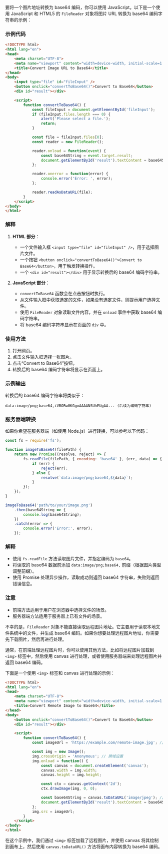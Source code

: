 要将一个图片地址转换为 base64 编码，你可以使用 JavaScript。以下是一个使用 JavaScript 和 HTML5 的 `FileReader` 对象将图片 URL 转换为 base64 编码字符串的示例：

### 示例代码

```html
<!DOCTYPE html>
<html lang="en">
<head>
    <meta charset="UTF-8">
    <meta name="viewport" content="width=device-width, initial-scale=1.0">
    <title>Convert Image URL to Base64</title>
</head>
<body>
    <input type="file" id="fileInput" />
    <button onclick="convertToBase64()">Convert to Base64</button>
    <div id="result"></div>

    <script>
        function convertToBase64() {
            const fileInput = document.getElementById('fileInput');
            if (fileInput.files.length === 0) {
                alert('Please select a file.');
                return;
            }

            const file = fileInput.files[0];
            const reader = new FileReader();

            reader.onload = function(event) {
                const base64String = event.target.result;
                document.getElementById('result').textContent = base64String;
            };

            reader.onerror = function(error) {
                console.error('Error: ', error);
            };

            reader.readAsDataURL(file);
        }
    </script>
</body>
</html>
```

### 解释
1. **HTML 部分**：
   - 一个文件输入框 `<input type="file" id="fileInput" />`，用于选择图片文件。
   - 一个按钮 `<button onclick="convertToBase64()">Convert to Base64</button>`，用于触发转换操作。
   - 一个 `<div id="result"></div>` 用于显示转换后的 base64 编码字符串。

2. **JavaScript 部分**：
   - `convertToBase64` 函数会在点击按钮时执行。
   - 从文件输入框中获取选定的文件，如果没有选定文件，则提示用户选择文件。
   - 使用 `FileReader` 对象读取文件内容，并在 `onload` 事件中获取 base64 编码字符串。
   - 将 base64 编码字符串显示在页面的 `div` 中。

### 使用方法
1. 打开网页。
2. 点击文件输入框选择一张图片。
3. 点击“Convert to Base64”按钮。
4. 转换后的 base64 编码字符串将显示在页面上。

### 示例输出
转换后的 base64 编码字符串将类似于：
```
data:image/png;base64,iVBORw0KGgoAAAANSUhEUgAA... (后续为编码字符串)
```

### 服务器端转换
如果你希望在服务器端（如使用 Node.js）进行转换，可以参考以下代码：

```javascript
const fs = require('fs');

function imageToBase64(filePath) {
    return new Promise((resolve, reject) => {
        fs.readFile(filePath, { encoding: 'base64' }, (err, data) => {
            if (err) {
                reject(err);
            } else {
                resolve(`data:image/png;base64,${data}`);
            }
        });
    });
}

imageToBase64('path/to/your/image.png')
    .then(base64String => {
        console.log(base64String);
    })
    .catch(error => {
        console.error('Error:', error);
    });
```

### 解释
- 使用 `fs.readFile` 方法读取图片文件，并指定编码为 `base64`。
- 将读取的 base64 数据前添加 `data:image/png;base64,` 前缀（根据图片类型调整前缀）。
- 使用 Promise 处理异步操作，读取成功则返回 base64 字符串，失败则返回错误信息。

### 注意
- 前端方法适用于用户在浏览器中选择文件的场景。
- 服务器端方法适用于服务器上已有文件的场景。



不幸的是，`FileReader` 对象不能直接读取远程图片地址。它主要用于读取本地文件系统中的文件，并生成 base64 编码。如果你想要处理远程图片地址，你需要先下载图片，然后再进行处理。

通常，在前端处理远程图片时，你可以使用其他方法，比如将远程图片加载到 `<img>` 标签中，然后使用 canvas 进行处理，或者使用服务器端来处理远程图片并返回 base64 编码。

下面是一个使用 `<img>` 标签和 canvas 进行处理的示例：

```html
<!DOCTYPE html>
<html lang="en">
<head>
    <meta charset="UTF-8">
    <meta name="viewport" content="width=device-width, initial-scale=1.0">
    <title>Convert Remote Image to Base64</title>
</head>
<body>
    <button onclick="convertToBase64()">Convert to Base64</button>
    <div id="result"></div>

    <script>
        function convertToBase64() {
            const imageUrl = 'https://example.com/remote-image.jpg'; // 远程图片地址

            const img = new Image();
            img.crossOrigin = 'Anonymous'; // 跨域设置
            img.onload = function() {
                const canvas = document.createElement('canvas');
                canvas.width = img.width;
                canvas.height = img.height;

                const ctx = canvas.getContext('2d');
                ctx.drawImage(img, 0, 0);

                const base64String = canvas.toDataURL('image/jpeg'); // 转换为 base64 编码
                document.getElementById('result').textContent = base64String;
            };
            img.src = imageUrl;
        }
    </script>
</body>
</html>
```

在这个示例中，我们通过 `<img>` 标签加载了远程图片，并使用 canvas 将其绘制到画布上，然后使用 `canvas.toDataURL()` 方法将画布内容转换为 base64 编码。
